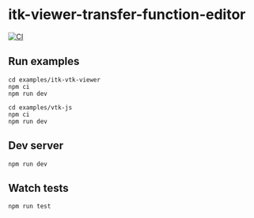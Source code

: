 # itk-viewer-transfer-function-editor

[![CI](https://github.com/InsightSoftwareConsortium/itk-viewer-transfer-function-editor/actions/workflows/ci.yml/badge.svg)](https://github.com/InsightSoftwareConsortium/itk-viewer-transfer-function-editor/actions/workflows/ci.yml)

## Run examples

```
cd examples/itk-vtk-viewer
npm ci
npm run dev
```

```
cd examples/vtk-js
npm ci
npm run dev
```

## Dev server

```
npm run dev
```

## Watch tests

```
npm run test
```

